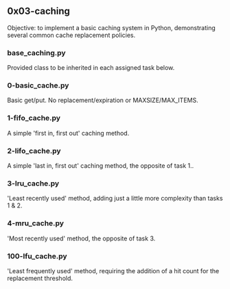 ## 0x03-caching
Objective: to implement a basic caching system in Python, demonstrating several common cache replacement policies.
### base_caching.py
Provided class to be inherited in each assigned task below.
### 0-basic_cache.py
Basic get/put. No replacement/expiration or MAXSIZE/MAX_ITEMS.
### 1-fifo_cache.py
A simple 'first in, first out' caching method.
### 2-lifo_cache.py
A simple 'last in, first out' caching method, the opposite of task 1..
### 3-lru_cache.py
'Least recently used' method, adding just a little more complexity than tasks 1 & 2. 
### 4-mru_cache.py
'Most recently used' method, the opposite of task 3. 
### 100-lfu_cache.py
'Least frequently used' method, requiring the addition of a hit count for the replacement threshold.
